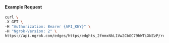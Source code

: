 <!-- Code generated for API Clients. DO NOT EDIT. -->

#### Example Request

```bash
curl \
-X GET \
-H "Authorization: Bearer {API_KEY}" \
-H "Ngrok-Version: 2" \
https://api.ngrok.com/edges/https/edghts_2fmmxNkL1Vw2CbGC79hWTiXNZzP/routes/edghtsrt_2fmmxO8Np5YKvEqnaZQLL6KkxCC/response_headers
```
